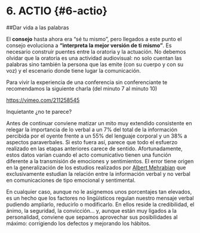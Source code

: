 # 6\. ACTIO {#6-actio}

##Dar vida a las palabras

El  **consejo** hasta ahora era “sé tu mismo”, pero llegados a este punto el consejo evoluciona a **“interpreta la mejor versión de ti mismo”**. Es necesario construir puentes entre la oratoria y la actuación. No debemos olvidar que la oratoria es una actividad audiovisual: no solo cuentan las palabras sino también la persona que las emite (con su cuerpo y con su voz) y el escenario donde tiene lugar la comunicación.

Para vivir la experiencia de una conferencia sin conferenciante te recomendamos la siguiente charla (del minuto 7 al minuto 10)

https://vimeo.com/211258545

Inquietante ¿no te parece?

Antes de continuar conviene matizar un mito muy extendido consistente en relegar la importancia de lo verbal a un 7% del total de la información percibida por el oyente frente a un 55% del lenguaje corporal y un 38% a aspectos paraverbales. Si esto fuera así, parece que todo el esfuerzo realizado en las etapas anteriores carece de sentido. Afortunadamente, estos datos varían cuando el acto comunicativo tienen una función diferente a la transmisión de emociones y sentimientos. El error tiene origen en la generalización de los estudios realizados por [Albert Mehrabian](https://www.google.com/url?q=https://en.wikipedia.org/wiki/Albert_Mehrabian&sa=D&ust=1516789738040000&usg=AFQjCNGdOAYvcKxZ80bbqlw02_Baovd1Yg) que exclusivamente estudian la relación entre la información verbal y no verbal en comunicaciones de tipo emocional y sentimental.

En cualquier caso, aunque no le asignemos unos porcentajes tan elevados, es un hecho que los factores no lingüísticos regulan nuestro mensaje verbal pudiendo ampliarlo, reducirlo o modificarlo. En ellos reside la credibilidad, el ánimo, la seguridad, la convicción… y, aunque están muy ligados a la personalidad, conviene que sepamos aprovechar sus posibilidades al máximo: corrigiendo los defectos y mejorando los hábitos.